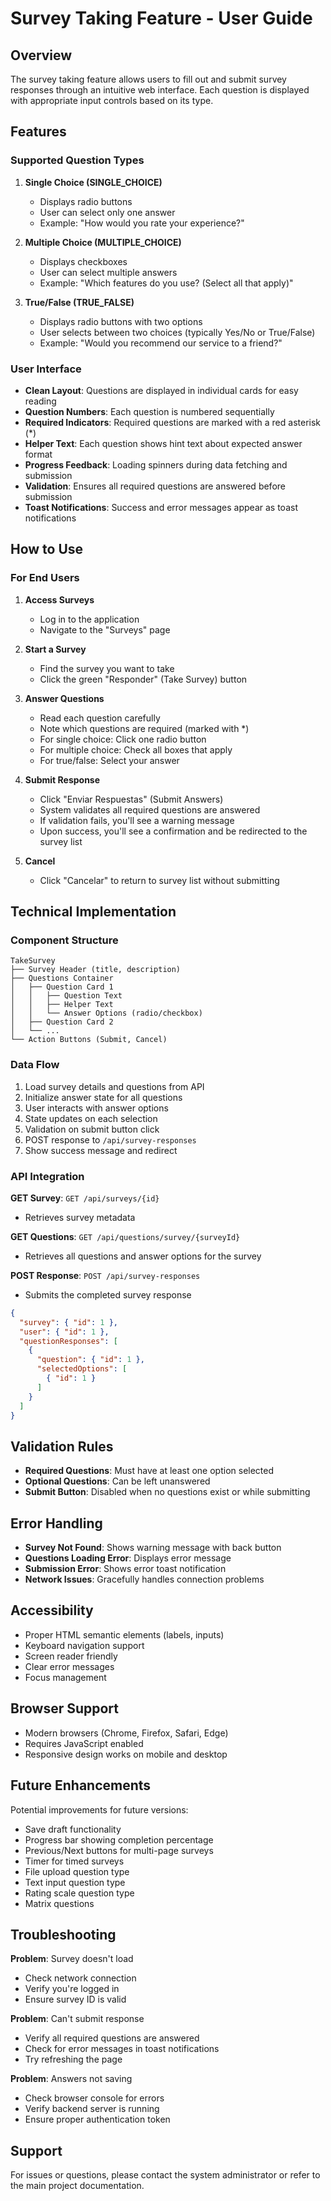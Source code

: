 # Survey Taking Feature - User Guide

## Overview

The survey taking feature allows users to fill out and submit survey responses through an intuitive web interface. Each question is displayed with appropriate input controls based on its type.

## Features

### Supported Question Types

1. **Single Choice (SINGLE_CHOICE)**
   - Displays radio buttons
   - User can select only one answer
   - Example: "How would you rate your experience?"

2. **Multiple Choice (MULTIPLE_CHOICE)**
   - Displays checkboxes
   - User can select multiple answers
   - Example: "Which features do you use? (Select all that apply)"

3. **True/False (TRUE_FALSE)**
   - Displays radio buttons with two options
   - User selects between two choices (typically Yes/No or True/False)
   - Example: "Would you recommend our service to a friend?"

### User Interface

- **Clean Layout**: Questions are displayed in individual cards for easy reading
- **Question Numbers**: Each question is numbered sequentially
- **Required Indicators**: Required questions are marked with a red asterisk (*)
- **Helper Text**: Each question shows hint text about expected answer format
- **Progress Feedback**: Loading spinners during data fetching and submission
- **Validation**: Ensures all required questions are answered before submission
- **Toast Notifications**: Success and error messages appear as toast notifications

## How to Use

### For End Users

1. **Access Surveys**
   - Log in to the application
   - Navigate to the "Surveys" page

2. **Start a Survey**
   - Find the survey you want to take
   - Click the green "Responder" (Take Survey) button

3. **Answer Questions**
   - Read each question carefully
   - Note which questions are required (marked with *)
   - For single choice: Click one radio button
   - For multiple choice: Check all boxes that apply
   - For true/false: Select your answer

4. **Submit Response**
   - Click "Enviar Respuestas" (Submit Answers)
   - System validates all required questions are answered
   - If validation fails, you'll see a warning message
   - Upon success, you'll see a confirmation and be redirected to the survey list

5. **Cancel**
   - Click "Cancelar" to return to survey list without submitting

## Technical Implementation

### Component Structure

```
TakeSurvey
├── Survey Header (title, description)
├── Questions Container
│   ├── Question Card 1
│   │   ├── Question Text
│   │   ├── Helper Text
│   │   └── Answer Options (radio/checkbox)
│   ├── Question Card 2
│   └── ...
└── Action Buttons (Submit, Cancel)
```

### Data Flow

1. Load survey details and questions from API
2. Initialize answer state for all questions
3. User interacts with answer options
4. State updates on each selection
5. Validation on submit button click
6. POST response to `/api/survey-responses`
7. Show success message and redirect

### API Integration

**GET Survey**: `GET /api/surveys/{id}`
- Retrieves survey metadata

**GET Questions**: `GET /api/questions/survey/{surveyId}`
- Retrieves all questions and answer options for the survey

**POST Response**: `POST /api/survey-responses`
- Submits the completed survey response

```json
{
  "survey": { "id": 1 },
  "user": { "id": 1 },
  "questionResponses": [
    {
      "question": { "id": 1 },
      "selectedOptions": [
        { "id": 1 }
      ]
    }
  ]
}
```

## Validation Rules

- **Required Questions**: Must have at least one option selected
- **Optional Questions**: Can be left unanswered
- **Submit Button**: Disabled when no questions exist or while submitting

## Error Handling

- **Survey Not Found**: Shows warning message with back button
- **Questions Loading Error**: Displays error message
- **Submission Error**: Shows error toast notification
- **Network Issues**: Gracefully handles connection problems

## Accessibility

- Proper HTML semantic elements (labels, inputs)
- Keyboard navigation support
- Screen reader friendly
- Clear error messages
- Focus management

## Browser Support

- Modern browsers (Chrome, Firefox, Safari, Edge)
- Requires JavaScript enabled
- Responsive design works on mobile and desktop

## Future Enhancements

Potential improvements for future versions:
- Save draft functionality
- Progress bar showing completion percentage
- Previous/Next buttons for multi-page surveys
- Timer for timed surveys
- File upload question type
- Text input question type
- Rating scale question type
- Matrix questions

## Troubleshooting

**Problem**: Survey doesn't load
- Check network connection
- Verify you're logged in
- Ensure survey ID is valid

**Problem**: Can't submit response
- Verify all required questions are answered
- Check for error messages in toast notifications
- Try refreshing the page

**Problem**: Answers not saving
- Check browser console for errors
- Verify backend server is running
- Ensure proper authentication token

## Support

For issues or questions, please contact the system administrator or refer to the main project documentation.
